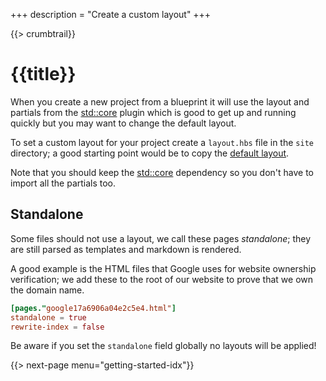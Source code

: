 +++
description = "Create a custom layout"
+++

{{> crumbtrail}}

# {{title}}

When you create a new project from a blueprint it will use the layout and partials from the [std::core][] plugin which is good to get up and running quickly but you may want to change the default layout.

To set a custom layout for your project create a `layout.hbs` file in the `site` directory; a good starting point would be to copy the [default layout][].

Note that you should keep the [std::core][] dependency so you don't have to import all the partials too.

## Standalone

Some files should not use a layout, we call these pages *standalone*; they are still parsed as templates and markdown is rendered.

A good example is the HTML files that Google uses for website ownership verification; we add these to the root of our website to prove that we own the domain name.

```toml
[pages."google17a6906a04e2c5e4.html"]
standalone = true
rewrite-index = false
```

Be aware if you set the `standalone` field globally no layouts will be applied!

{{> next-page menu="getting-started-idx"}}

[std::core]: https://github.com/uwe-app/plugins/tree/master/std/core
[default layout]: https://github.com/uwe-app/plugins/blob/master/std/core/layouts/main.hbs
